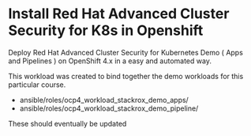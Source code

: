 # Install Red Hat Advanced Cluster Security for K8s in Openshift

Deploy Red Hat Advanced Cluster Security for Kubernetes Demo ( Apps and Pipelines ) on OpenShift 4.x in a easy and automated way.

This workload was created to bind together the demo workloads for this particular course.

* ansible/roles/ocp4_workload_stackrox_demo_apps/
* ansible/roles/ocp4_workload_stackrox_demo_pipeline/

These should eventually be updated

